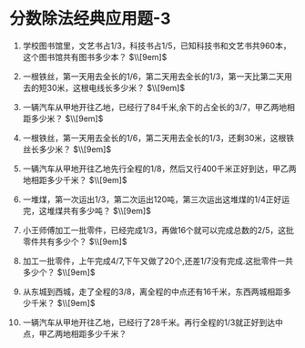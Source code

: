 # 分数除法经典应用题-3

1. 学校图书馆里，文艺书占1/3，科技书占1/5，已知科技书和文艺书共960本，这个图书馆共有图书多少本？
$\\[9em]$

2. 一根铁丝，第一天用去全长的1/6，第二天用去全长的1/3，第一天比第二天用去的短30米，这根电线长多少米？
$\\[9em]$

3. 一辆汽车从甲地开往乙地，已经行了84千米,余下的占全长的3/7，甲乙两地相距多少米？
$\\[9em]$

4. 一根铁丝，第一天用去全长的1/6，第二天用去全长的1/3，还剩30米，这根铁丝长多少米？
$\\[9em]$

5. 一辆汽车从甲地开往乙地先行全程的1/8，然后又行400千米正好到达，甲乙两地相距多少千米？
$\\[9em]$

6. 一堆煤，第一次运出1/3，第二次运出120吨，第三次运出这堆煤的1/4正好运完，这堆煤共有多少吨？
$\\[9em]$

7. 小王师傅加工一批零件，已经完成1/3，再做16个就可以完成总数的2/5，这批零件共有多少个？
$\\[9em]$

8. 加工一批零件，上午完成4/7,下午又做了20个,还差1/7没有完成.这批零件一共多少个？
$\\[9em]$

9. 从东城到西城，走了全程的3/8，离全程的中点还有16千米，东西两城相距多少千米？
$\\[9em]$

10. 一辆汽车从甲地开往乙地，已经行了28千米。再行全程的1/3就正好到达中点，甲乙两地相距多少千米？
